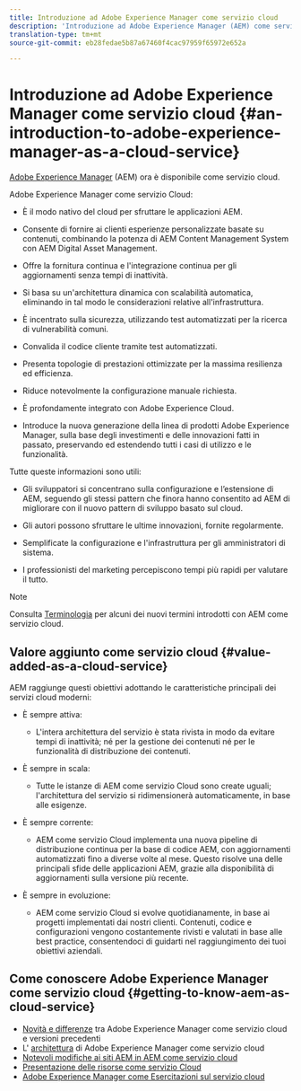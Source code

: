 ```yaml
---
title: Introduzione ad Adobe Experience Manager come servizio cloud
description: 'Introduzione ad Adobe Experience Manager (AEM) come servizio cloud. '
translation-type: tm+mt
source-git-commit: eb28fedae5b87a67460f4cac97959f65972e652a

---
```



# Introduzione ad Adobe Experience Manager come servizio cloud {#an-introduction-to-adobe-experience-manager-as-a-cloud-service}

[Adobe Experience Manager](https://www.adobe.com/marketing/experience-manager.html) (AEM) ora è disponibile come servizio cloud.

Adobe Experience Manager come servizio Cloud:

* È il modo nativo del cloud per sfruttare le applicazioni AEM.

* Consente di fornire ai clienti esperienze personalizzate basate su contenuti, combinando la potenza di AEM Content Management System con AEM Digital Asset Management.

* Offre la fornitura continua e l&#39;integrazione continua per gli aggiornamenti senza tempi di inattività.

* Si basa su un&#39;architettura dinamica con scalabilità automatica, eliminando in tal modo le considerazioni relative all&#39;infrastruttura.

* È incentrato sulla sicurezza, utilizzando test automatizzati per la ricerca di vulnerabilità comuni.

* Convalida il codice cliente tramite test automatizzati.

* Presenta topologie di prestazioni ottimizzate per la massima resilienza ed efficienza.

* Riduce notevolmente la configurazione manuale richiesta.

* È profondamente integrato con Adobe Experience Cloud.

* Introduce la nuova generazione della linea di prodotti Adobe Experience Manager, sulla base degli investimenti e delle innovazioni fatti in passato, preservando ed estendendo tutti i casi di utilizzo e le funzionalità.

Tutte queste informazioni sono utili:

* Gli sviluppatori si concentrano sulla configurazione e l’estensione di AEM, seguendo gli stessi pattern che finora hanno consentito ad AEM di migliorare con il nuovo pattern di sviluppo basato sul cloud.

* Gli autori possono sfruttare le ultime innovazioni, fornite regolarmente.

* Semplificate la configurazione e l&#39;infrastruttura per gli amministratori di sistema.

* I professionisti del marketing percepiscono tempi più rapidi per valutare il tutto.

>[!NOTE]
>
>Consulta [Terminologia](terminology.md) per alcuni dei nuovi termini introdotti con AEM come servizio cloud.

## Valore aggiunto come servizio cloud {#value-added-as-a-cloud-service}

AEM raggiunge questi obiettivi adottando le caratteristiche principali dei servizi cloud moderni:

* È sempre attiva:

   * L&#39;intera architettura del servizio è stata rivista in modo da evitare tempi di inattività; né per la gestione dei contenuti né per le funzionalità di distribuzione dei contenuti.

* È sempre in scala:

   * Tutte le istanze di AEM come servizio Cloud sono create uguali; l&#39;architettura del servizio si ridimensionerà automaticamente, in base alle esigenze.

* È sempre corrente:

   * AEM come servizio Cloud implementa una nuova pipeline di distribuzione continua per la base di codice AEM, con aggiornamenti automatizzati fino a diverse volte al mese. Questo risolve una delle principali sfide delle applicazioni AEM, grazie alla disponibilità di aggiornamenti sulla versione più recente.

* È sempre in evoluzione:

   * AEM come servizio Cloud si evolve quotidianamente, in base ai progetti implementati dai nostri clienti. Contenuti, codice e configurazioni vengono costantemente rivisti e valutati in base alle best practice, consentendoci di guidarti nel raggiungimento dei tuoi obiettivi aziendali.

## Come conoscere Adobe Experience Manager come servizio cloud {#getting-to-know-aem-as-cloud-service}

* [Novità e differenze](/help/overview/what-is-new-and-different.md) tra Adobe Experience Manager come servizio cloud e versioni precedenti
* L&#39; [architettura](/help/core-concepts/architecture.md) di Adobe Experience Manager come servizio cloud
* [Notevoli modifiche ai siti AEM in AEM come servizio cloud](/help/sites-cloud/sites-cloud-changes.md)
* [Presentazione delle risorse come servizio Cloud](/help/assets/overview.md)
* [Adobe Experience Manager come Esercitazioni sul servizio cloud](https://docs.adobe.com/content/help/en/experience-manager-learn/cloud-service/overview.html)